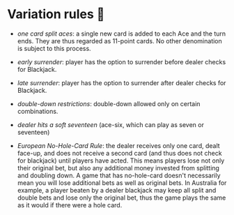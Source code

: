 # Variation rules 🙌

- _one card split aces_: a single new card is added to each Ace and the turn ends. They are thus regarded as 11-point cards. No other denomination is subject to this process.

* _early surrender_: player has the option to surrender before dealer checks for Blackjack.

* _late surrender_: player has the option to surrender after dealer checks for Blackjack.

* _double-down restrictions_: double-down allowed only on certain combinations.

* _dealer hits a soft seventeen_ (ace-six, which can play as seven or seventeen)

* _European No-Hole-Card Rule_: the dealer receives only one card, dealt face-up, and does not receive a second card (and thus does not check for blackjack) until players have acted. This means players lose not only their original bet, but also any additional money invested from splitting and doubling down. A game that has no-hole-card doesn't necessarily mean you will lose additional bets as well as original bets. In Australia for example, a player beaten by a dealer blackjack may keep all split and double bets and lose only the original bet, thus the game plays the same as it would if there were a hole card.
